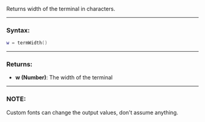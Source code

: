 Returns width of the terminal in characters.

---

### Syntax:
```Lua
w = termWidth()
```

---

### Returns:

* **w (Number)**: The width of the terminal

---

### NOTE:

Custom fonts can change the output values, don't assume anything.